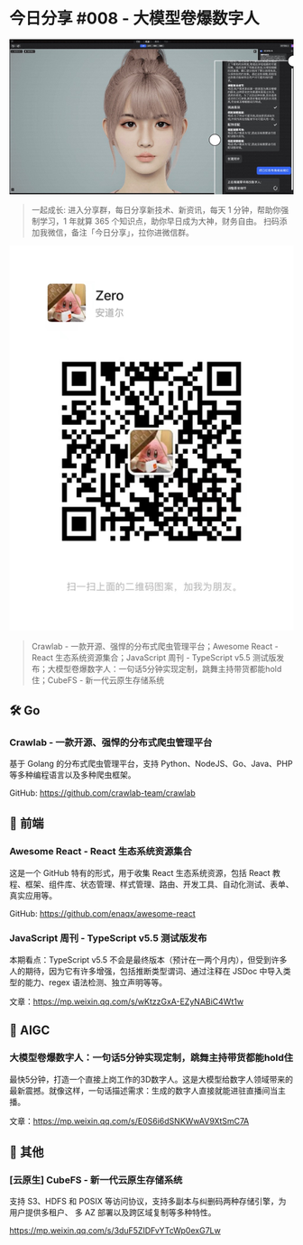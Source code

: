 # 今日分享 #008 - 大模型卷爆数字人

![](./images/2024.05.09_szr.jpg)

> 一起成长: 进入分享群，每日分享新技术、新资讯，每天 1 分钟，帮助你强制学习，1 年就算 365 个知识点，助你早日成为大神，财务自由。
扫码添加我微信，备注「今日分享」，拉你进微信群。

![](./images/WeChat-QRCode.png)

> Crawlab - 一款开源、强悍的分布式爬虫管理平台；Awesome React - React 生态系统资源集合；JavaScript 周刊 - TypeScript v5.5 测试版发布；大模型卷爆数字人：一句话5分钟实现定制，跳舞主持带货都能hold住；CubeFS - 新一代云原生存储系统

## 🛠 Go

### Crawlab - 一款开源、强悍的分布式爬虫管理平台

基于 Golang 的分布式爬虫管理平台，支持 Python、NodeJS、Go、Java、PHP 等多种编程语言以及多种爬虫框架。

GitHub: https://github.com/crawlab-team/crawlab

## 📘 前端

### Awesome React - React 生态系统资源集合

这是一个 GitHub 特有的形式，用于收集 React 生态系统资源，包括 React 教程、框架、组件库、状态管理、样式管理、路由、开发工具、自动化测试、表单、真实应用等。

GitHub: https://github.com/enaqx/awesome-react

### JavaScript 周刊 - TypeScript v5.5 测试版发布

本期看点：TypeScript v5.5 不会是最终版本（预计在一两个月内），但受到许多人的期待，因为它有许多增强，包括推断类型谓词、通过注释在 JSDoc 中导入类型的能力、regex 语法检测、独立声明等等。

文章：https://mp.weixin.qq.com/s/wKtzzGxA-EZyNABiC4Wt1w

## 🤖 AIGC

### 大模型卷爆数字人：一句话5分钟实现定制，跳舞主持带货都能hold住

最快5分钟，打造一个直接上岗工作的3D数字人。这是大模型给数字人领域带来的最新震撼。就像这样，一句话描述需求：生成的数字人直接就能进驻直播间当主播。

文章：https://mp.weixin.qq.com/s/E0S6i6dSNKWwAV9XtSmC7A

## 🚀 其他

### [云原生] CubeFS - 新一代云原生存储系统

支持 S3、HDFS 和 POSIX 等访问协议，支持多副本与纠删码两种存储引擎，为用户提供多租户、 多 AZ 部署以及跨区域复制等多种特性。

https://mp.weixin.qq.com/s/3duF5ZIDFvYTcWp0exG7Lw
